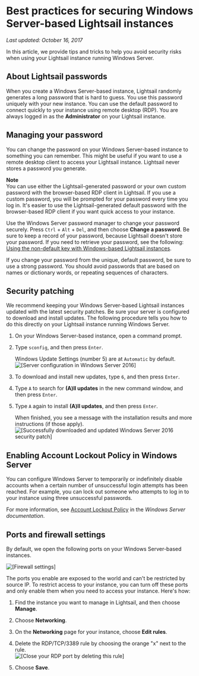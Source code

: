 # Best practices for securing Windows Server\-based Lightsail instances<a name="best-practices-for-securing-windows-based-lightsail-instances"></a>

 *Last updated: October 16, 2017* 

In this article, we provide tips and tricks to help you avoid security risks when using your Lightsail instance running Windows Server\.

## About Lightsail passwords<a name="best-practices-windows-security-about-passwords"></a>

When you create a Windows Server\-based instance, Lightsail randomly generates a long password that is hard to guess\. You use this password uniquely with your new instance\. You can use the default password to connect quickly to your instance using remote desktop \(RDP\)\. You are always logged in as the **Administrator** on your Lightsail instance\.

## Managing your password<a name="best-practices-windows-security-password-management"></a>

You can change the password on your Windows Server\-based instance to something you can remember\. This might be useful if you want to use a remote desktop client to access your Lightsail instance\. Lightsail never stores a password you generate\.

**Note**  
You can use either the Lightsail\-generated password or your own custom password with the browser\-based RDP client in Lightsail\. If you use a custom password, you will be prompted for your password every time you log in\. It's easier to use the Lightsail\-generated default password with the browser\-based RDP client if you want quick access to your instance\. 

Use the Windows Server password manager to change your password securely\. Press `Ctrl` \+ `Alt` \+ `Del`, and then choose **Change a password**\. Be sure to keep a record of your password, because Lightsail doesn't store your password\. If you need to retrieve your password, see the following: [Using the non\-default key with Windows\-based Lightsail instances](use-non-default-key-with-windows-based-instance-in-lightsail.md)\.

If you change your password from the unique, default password, be sure to use a strong password\. You should avoid passwords that are based on names or dictionary words, or repeating sequences of characters\.

## Security patching<a name="best-practices-windows-security-security-patching"></a>

We recommend keeping your Windows Server\-based Lightsail instances updated with the latest security patches\. Be sure your server is configured to download and install updates\. The following procedure tells you how to do this directly on your Lightsail instance running Windows Server\.

1. On your Windows Server\-based instance, open a command prompt\.

1. Type `sconfig`, and then press `Enter`\.

   Windows Update Settings \(number 5\) are at `Automatic` by default\.  
![\[Server configuration in Windows Server 2016\]](https://d9yljz1nd5001.cloudfront.net/en_us/aa4810f664dabff907209ee92babaa14/images/configure-server-windows-based-lightsail.png)

1. To download and install new updates, type `6`, and then press `Enter`\.

1. Type `A` to search for **\(A\)ll updates** in the new command window, and then press `Enter`\.

1. Type `A` again to install **\(A\)ll updates**, and then press `Enter`\.

   When finished, you see a message with the installation results and more instructions \(if those apply\)\.  
![\[Successfully downloaded and updated Windows Server 2016 security patch\]](https://d9yljz1nd5001.cloudfront.net/en_us/aa4810f664dabff907209ee92babaa14/images/download-install-updates-configure-server-windows-based-lightsail.png)

## Enabling Account Lockout Policy in Windows Server<a name="best-practices-windows-security-enable-lockout"></a>

You can configure Windows Server to temporarily or indefinitely disable accounts when a certain number of unsuccessful login attempts has been reached\. For example, you can lock out someone who attempts to log in to your instance using three unsuccessful passwords\.

For more information, see [Account Lockout Policy](https://technet.microsoft.com/en-us/library/hh994563(v=ws.11).aspx) in the *Windows Server documentation*\.

## Ports and firewall settings<a name="best-practices-windows-security-ports-firewall"></a>

By default, we open the following ports on your Windows Server\-based instances\.

![\[Firewall settings\]](https://d9yljz1nd5001.cloudfront.net/en_us/aa4810f664dabff907209ee92babaa14/images/windows-ports-firewall-open-by-default.png)

The ports you enable are exposed to the world and can't be restricted by source IP\. To restrict access to your instance, you can turn off these ports and only enable them when you need to access your instance\. Here's how:

1. Find the instance you want to manage in Lightsail, and then choose **Manage**\.

1. Choose **Networking**\.

1. On the **Networking** page for your instance, choose **Edit rules**\.

1. Delete the RDP/TCP/3389 rule by choosing the orange "x" next to the rule\.  
![\[Close your RDP port by deleting this rule\]](https://d9yljz1nd5001.cloudfront.net/en_us/aa4810f664dabff907209ee92babaa14/images/windows-ports-firewall-delete-rdp-port.png)

1. Choose **Save**\.